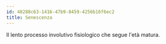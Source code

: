```yaml
---
id: 48288c63-1416-47b9-8459-4256b16f6ec2
title: Senescenza
---
```


Il lento processo involutivo fisiologico che segue l'età matura.
